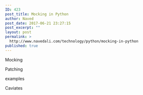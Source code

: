 ```yaml
---
ID: 423
post_title: Mocking in Python
author: Naved
post_date: 2017-06-21 23:27:15
post_excerpt: ""
layout: post
permalink: >
  http://www.navedali.com/technology/python/mocking-in-python
published: true
---
```

Mocking

Patching

examples

Caviates